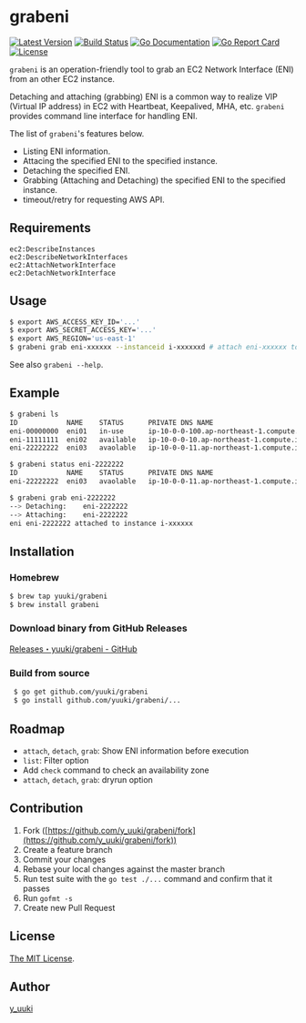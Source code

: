 grabeni
=======
[![Latest Version](http://img.shields.io/github/release/yuuki/grabeni.svg?style=flat-square)][release]
[![Build Status](http://img.shields.io/travis/yuuki/grabeni.svg?style=flat-square)][travis]
[![Go Documentation](http://img.shields.io/badge/go-documentation-blue.svg?style=flat-square)][godocs]
[![Go Report Card](https://goreportcard.com/badge/github.com/yuuki/grabeni)][goreport]
[![License](http://img.shields.io/:license-mit-blue.svg)][license]

[release]: https://github.com/yuuki/grabeni/releases
[travis]: http://travis-ci.org/yuuki/grabeni
[godocs]: http://godoc.org/github.com/yuuki/grabeni
[goreport]: https://goreportcard.com/report/github.com/yuuki/grabeni
[license]: http://doge.mit-license.org

`grabeni` is an operation-friendly tool to grab an EC2 Network Interface (ENI) from an other EC2 instance.

Detaching and attaching (grabbing) ENI is a common way to realize VIP (Virtual IP address) in EC2 with Heartbeat, Keepalived, MHA, etc.
`grabeni` provides command line interface for handling ENI.

The list of `grabeni`'s features below.

- Listing ENI information.
- Attacing the specified ENI to the specified instance.
- Detaching the specified ENI.
- Grabbing (Attaching and Detaching) the specified ENI to the specified instance.
- timeout/retry for requesting AWS API.

## Requirements
```
ec2:DescribeInstances
ec2:DescribeNetworkInterfaces
ec2:AttachNetworkInterface
ec2:DetachNetworkInterface
```

## Usage

```bash
$ export AWS_ACCESS_KEY_ID='...'
$ export AWS_SECRET_ACCESS_KEY='...'
$ export AWS_REGION='us-east-1'
$ grabeni grab eni-xxxxxx --instanceid i-xxxxxxd # attach eni-xxxxxx to EC2 instance where grabeni runs if instanceid option is skipped
```

See also `grabeni --help`.

## Example

```bash
$ grabeni ls
ID            NAME    STATUS      PRIVATE DNS NAME                              PRIVATE IP  AZ              DEVICE INDEX    INSTANCE ID INSTANCE NAME
eni-00000000  eni01   in-use      ip-10-0-0-100.ap-northeast-1.compute.internal 10.0.0.100  ap-northeast-1b 0   i-00000000  instance01
eni-11111111  eni02   available   ip-10-0-0-10.ap-northeast-1.compute.internal	10.0.0.10   ap-northeast-1c -1
eni-22222222  eni03   avaolable   ip-10-0-0-11.ap-northeast-1.compute.internal	10.0.0.11   ap-northeast-1c 1

$ grabeni status eni-2222222
ID            NAME    STATUS      PRIVATE DNS NAME                              PRIVATE IP  AZ              DEVICE INDEX    INSTANCE ID INSTANCE NAME
eni-22222222  eni03   avaolable   ip-10-0-0-11.ap-northeast-1.compute.internal	10.0.0.11   ap-northeast-1c 1

$ grabeni grab eni-2222222
--> Detaching:    eni-2222222
--> Attaching:    eni-2222222
eni eni-2222222 attached to instance i-xxxxxx
```

## Installation

### Homebrew
```bash
$ brew tap yuuki/grabeni
$ brew install grabeni
```

### Download binary from GitHub Releases
[Releases・yuuki/grabeni - GitHub](https://github.com/yuuki/grabeni/releases)

### Build from source
```bash
 $ go get github.com/yuuki/grabeni
 $ go install github.com/yuuki/grabeni/...
```

## Roadmap

- `attach`, `detach`, `grab`: Show ENI information before execution
- `list`: Filter option
- Add `check` command to check an availability zone
- `attach`, `detach`, `grab`: dryrun option

## Contribution

1. Fork ([https://github.com/y_uuki/grabeni/fork](https://github.com/y_uuki/grabeni/fork))
1. Create a feature branch
1. Commit your changes
1. Rebase your local changes against the master branch
1. Run test suite with the `go test ./...` command and confirm that it passes
1. Run `gofmt -s`
1. Create new Pull Request

## License

[The MIT License](./LICENSE).

## Author

[y_uuki](https://github.com/yuuki)
